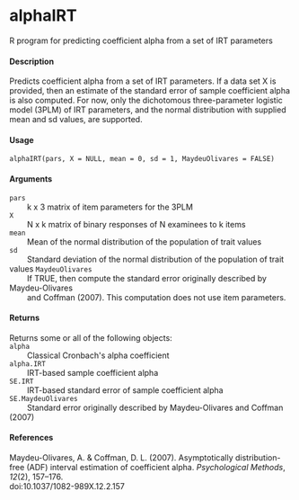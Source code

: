 alphaIRT
========

R program for predicting coefficient alpha from a set of IRT parameters

#### Description
Predicts coefficient alpha from a set of IRT parameters. If a data set X is 
provided, then an estimate of the standard error of sample coefficient alpha is 
also computed. For now, only the dichotomous three-parameter logistic model 
(3PLM) of IRT parameters, and the normal distribution with supplied mean and sd 
values, are supported.

#### Usage
`alphaIRT(pars, X = NULL, mean = 0, sd = 1, MaydeuOlivares = FALSE)`

#### Arguments
`pars`  
&nbsp;&nbsp;&nbsp;&nbsp;&nbsp;&nbsp;&nbsp;&nbsp;k x 3 matrix of item parameters 
for the 3PLM  
`X`  
&nbsp;&nbsp;&nbsp;&nbsp;&nbsp;&nbsp;&nbsp;&nbsp;N x k matrix of binary 
responses of N examinees to k items  
`mean`  
&nbsp;&nbsp;&nbsp;&nbsp;&nbsp;&nbsp;&nbsp;&nbsp;Mean of the normal distribution 
of the population of trait values  
`sd`  
&nbsp;&nbsp;&nbsp;&nbsp;&nbsp;&nbsp;&nbsp;&nbsp;Standard deviation of the 
normal distribution of the population of trait values
`MaydeuOlivares`  
&nbsp;&nbsp;&nbsp;&nbsp;&nbsp;&nbsp;&nbsp;&nbsp;If TRUE, then compute the 
standard error originally described by Maydeu-Olivares  
&nbsp;&nbsp;&nbsp;&nbsp;&nbsp;&nbsp;&nbsp;&nbsp;and Coffman (2007). This 
computation does not use item parameters.

#### Returns
Returns some or all of the following objects:  
`alpha`  
&nbsp;&nbsp;&nbsp;&nbsp;&nbsp;&nbsp;&nbsp;&nbsp;Classical Cronbach's alpha 
coefficient  
`alpha.IRT`  
&nbsp;&nbsp;&nbsp;&nbsp;&nbsp;&nbsp;&nbsp;&nbsp;IRT-based sample coefficient 
alpha  
`SE.IRT`  
&nbsp;&nbsp;&nbsp;&nbsp;&nbsp;&nbsp;&nbsp;&nbsp;IRT-based standard error of
sample coefficient alpha  
`SE.MaydeuOlivares`  
&nbsp;&nbsp;&nbsp;&nbsp;&nbsp;&nbsp;&nbsp;&nbsp;Standard error originally 
described by Maydeu-Olivares and Coffman (2007)

#### References
Maydeu-Olivares, A. & Coffman, D. L. (2007). Asymptotically distribution-free 
(ADF) interval estimation of coefficient alpha. *Psychological Methods*, *12*(2), 
157–176.  
doi:10.1037/1082-989X.12.2.157
